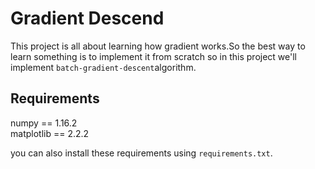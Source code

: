 # Gradient Descend

This project is all about learning how gradient works.So the best way to learn something is to implement it from scratch so in this project we'll implement `batch-gradient-descent`algorithm.

## Requirements
numpy == 1.16.2    
matplotlib == 2.2.2

you can also install these requirements using `requirements.txt`.
